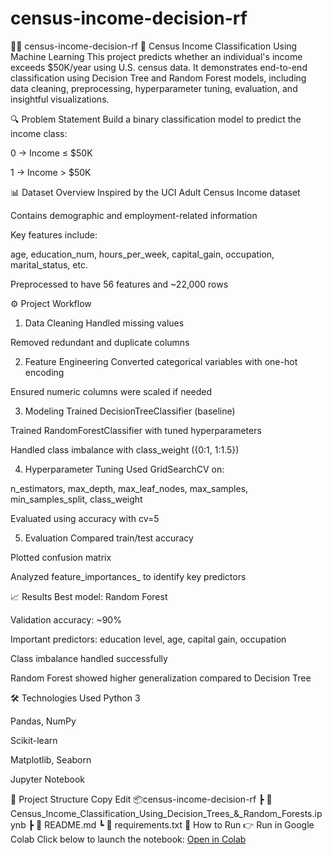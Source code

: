 # census-income-decision-rf
👨‍💼 census-income-decision-rf
🧠 Census Income Classification Using Machine Learning
This project predicts whether an individual's income exceeds $50K/year using U.S. census data. It demonstrates end-to-end classification using Decision Tree and Random Forest models, including data cleaning, preprocessing, hyperparameter tuning, evaluation, and insightful visualizations.

🔍 Problem Statement
Build a binary classification model to predict the income class:

0 → Income ≤ $50K

1 → Income > $50K

📊 Dataset Overview
Inspired by the UCI Adult Census Income dataset

Contains demographic and employment-related information

Key features include:

age, education_num, hours_per_week, capital_gain, occupation, marital_status, etc.

Preprocessed to have 56 features and ~22,000 rows

⚙️ Project Workflow
1. Data Cleaning
Handled missing values

Removed redundant and duplicate columns

2. Feature Engineering
Converted categorical variables with one-hot encoding

Ensured numeric columns were scaled if needed

3. Modeling
Trained DecisionTreeClassifier (baseline)

Trained RandomForestClassifier with tuned hyperparameters

Handled class imbalance with class_weight ({0:1, 1:1.5})

4. Hyperparameter Tuning
Used GridSearchCV on:

n_estimators, max_depth, max_leaf_nodes, max_samples, min_samples_split, class_weight

Evaluated using accuracy with cv=5

5. Evaluation
Compared train/test accuracy

Plotted confusion matrix

Analyzed feature_importances_ to identify key predictors

📈 Results
Best model: Random Forest

Validation accuracy: ~90%

Important predictors: education level, age, capital gain, occupation

Class imbalance handled successfully

Random Forest showed higher generalization compared to Decision Tree

🛠️ Technologies Used
Python 3

Pandas, NumPy

Scikit-learn

Matplotlib, Seaborn

Jupyter Notebook

📁 Project Structure
Copy
Edit
📦census-income-decision-rf
 ┣ 📜 Census_Income_Classification_Using_Decision_Trees_&_Random_Forests.ipynb
 ┣ 📄 README.md
 ┗ 📄 requirements.txt
🚀 How to Run
👉 Run in Google Colab
Click below to launch the notebook:
[Open in Colab](https://colab.research.google.com/drive/1SbOjxIa64R7Y0yPSCPO0ge_zfpRWJ6Sq#scrollTo=JsQEtQZtTcXT)

